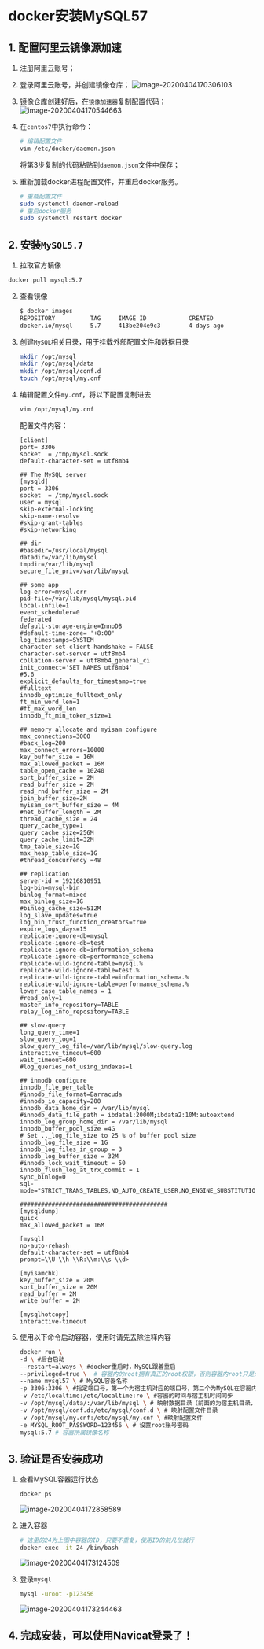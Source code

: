 # docker安装MySQL57

## 1. 配置阿里云镜像源加速

1. 注册阿里云账号；

2. 登录阿里云账号，并创建镜像仓库；
   ![image-20200404170306103](img\image-20200404170306103.png)

3. 镜像仓库创建好后，在`镜像加速器`复制配置代码；
   ![image-20200404170544663](img\image-20200404170544663.png)

4. 在`centos7`中执行命令：

   ```sh
   # 编辑配置文件
   vim /etc/docker/daemon.json
   ```

   将第3步复制的代码粘贴到`daemon.json`文件中保存；

5. 重新加载docker进程配置文件，并重启docker服务。

   ```sh
   # 重载配置文件
   sudo systemctl daemon-reload
   # 重启docker服务
   sudo systemctl restart docker
   ```

## 2. 安装`MySQL5.7`

1.  拉取官方镜像

   ```sh
   docker pull mysql:5.7
   ```

2. 查看镜像

   ```sh
   $ docker images
   REPOSITORY          TAG     IMAGE ID            CREATED             SIZE
   docker.io/mysql     5.7     413be204e9c3        4 days ago          456 MB
   ```

3. 创建`MySQL`相关目录，用于挂载外部配置文件和数据目录

   ```sh
   mkdir /opt/mysql
   mkdir /opt/mysql/data
   mkdir /opt/mysql/conf.d
   touch /opt/mysql/my.cnf
   ```

4. 编辑配置文件`my.cnf`，将以下配置复制进去

   ```sh
   vim /opt/mysql/my.cnf
   ```

   配置文件内容：

   ```properties
   [client]
   port= 3306
   socket  = /tmp/mysql.sock
   default-character-set = utf8mb4
   
   ## The MySQL server
   [mysqld]
   port = 3306
   socket  = /tmp/mysql.sock
   user = mysql
   skip-external-locking
   skip-name-resolve
   #skip-grant-tables
   #skip-networking
   
   ## dir
   #basedir=/usr/local/mysql
   datadir=/var/lib/mysql
   tmpdir=/var/lib/mysql
   secure_file_priv=/var/lib/mysql
   
   ## some app
   log-error=mysql.err
   pid-file=/var/lib/mysql/mysql.pid
   local-infile=1
   event_scheduler=0
   federated
   default-storage-engine=InnoDB
   #default-time-zone= '+8:00'
   log_timestamps=SYSTEM
   character-set-client-handshake = FALSE
   character-set-server = utf8mb4
   collation-server = utf8mb4_general_ci
   init_connect='SET NAMES utf8mb4'
   #5.6
   explicit_defaults_for_timestamp=true
   #fulltext
   innodb_optimize_fulltext_only
   ft_min_word_len=1
   #ft_max_word_len
   innodb_ft_min_token_size=1
   
   ## memory allocate and myisam configure
   max_connections=3000
   #back_log=200
   max_connect_errors=10000
   key_buffer_size = 16M
   max_allowed_packet = 16M
   table_open_cache = 10240
   sort_buffer_size = 2M
   read_buffer_size = 2M
   read_rnd_buffer_size = 2M
   join_buffer_size=2M
   myisam_sort_buffer_size = 4M
   #net_buffer_length = 2M
   thread_cache_size = 24
   query_cache_type=1
   query_cache_size=256M
   query_cache_limit=32M
   tmp_table_size=1G
   max_heap_table_size=1G
   #thread_concurrency =48
   
   ## replication
   server-id = 19216810951
   log-bin=mysql-bin
   binlog_format=mixed
   max_binlog_size=1G
   #binlog_cache_size=512M
   log_slave_updates=true
   log_bin_trust_function_creators=true
   expire_logs_days=15
   replicate-ignore-db=mysql
   replicate-ignore-db=test
   replicate-ignore-db=information_schema
   replicate-ignore-db=performance_schema
   replicate-wild-ignore-table=mysql.%
   replicate-wild-ignore-table=test.%
   replicate-wild-ignore-table=information_schema.%
   replicate-wild-ignore-table=performance_schema.%
   lower_case_table_names = 1
   #read_only=1
   master_info_repository=TABLE
   relay_log_info_repository=TABLE
   
   ## slow-query
   long_query_time=1
   slow_query_log=1
   slow_query_log_file=/var/lib/mysql/slow-query.log
   interactive_timeout=600
   wait_timeout=600
   #log_queries_not_using_indexes=1
   
   ## innodb configure
   innodb_file_per_table
   #innodb_file_format=Barracuda
   #innodb_io_capacity=200
   innodb_data_home_dir = /var/lib/mysql
   #innodb_data_file_path = ibdata1:2000M;ibdata2:10M:autoextend
   innodb_log_group_home_dir = /var/lib/mysql
   innodb_buffer_pool_size =4G
   # Set .._log_file_size to 25 % of buffer pool size
   innodb_log_file_size = 1G
   innodb_log_files_in_group = 3
   innodb_log_buffer_size = 32M
   #innodb_lock_wait_timeout = 50
   innodb_flush_log_at_trx_commit = 1
   sync_binlog=0
   sql-mode="STRICT_TRANS_TABLES,NO_AUTO_CREATE_USER,NO_ENGINE_SUBSTITUTION"
   
   ##########################################
   [mysqldump]
   quick
   max_allowed_packet = 16M
   
   [mysql]
   no-auto-rehash
   default-character-set = utf8mb4
   prompt=\\U \\h \\R:\\m:\\s \\d>
   
   [myisamchk]
   key_buffer_size = 20M
   sort_buffer_size = 20M
   read_buffer = 2M
   write_buffer = 2M
   
   [mysqlhotcopy]
   interactive-timeout
   ```

5. 使用以下命令启动容器，使用时请先去除注释内容

   ```sh
   docker run \
   -d \ #后台启动
   --restart=always \ #docker重启时，MySQL跟着重启
   --privileged=true \	# 容器内的root拥有真正的root权限，否则容器内root只是外部普通用户权限
   --name mysql57 \ # MySQL容器名称
   -p 3306:3306 \ #指定端口号，第一个为宿主机对应的端口号，第二个为MySQL在容器内对外开放的端口号
   -v /etc/localtime:/etc/localtime:ro \ #容器的时间与宿主机时间同步
   -v /opt/mysql/data/:/var/lib/mysql \ # 映射数据目录（前面的为宿主机目录，后面为容器内目录）
   -v /opt/mysql/conf.d:/etc/mysql/conf.d \ # 映射配置文件目录
   -v /opt/mysql/my.cnf:/etc/mysql/my.cnf \ #映射配置文件
   -e MYSQL_ROOT_PASSWORD=123456 \ # 设置root账号密码
   mysql:5.7 # 容器所属镜像名称
   ```

## 3. 验证是否安装成功

1. 查看MySQL容器运行状态

   ```sh
   docker ps
   ```

   ![image-20200404172858589](img\image-20200404172858589.png)

2. 进入容器

   ```sh
   # 这里的24为上图中容器的ID，只要不重复，使用ID的前几位就行
   docker exec -it 24 /bin/bash
   ```

   ![image-20200404173124509](img\image-20200404173124509.png)

3. 登录`mysql`

   ```sh
   mysql -uroot -p123456
   ```

   ![image-20200404173244463](img\image-20200404173244463.png)

## 4. 完成安装，可以使用Navicat登录了！